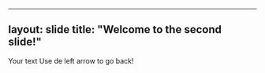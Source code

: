 ----
layout: slide
title: "Welcome to the second slide!"
----
Your text
Use de left arrow to go back!
